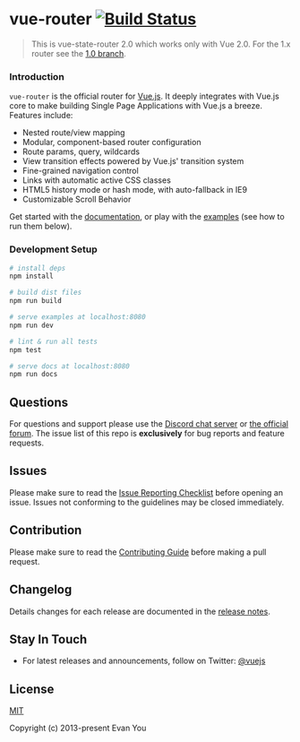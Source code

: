# vue-router [![Build Status](https://img.shields.io/circleci/project/masquevil/vue-state-router/dev.svg)](https://circleci.com/gh/masquevil/vue-state-router)

> This is vue-state-router 2.0 which works only with Vue 2.0. For the 1.x router see the [1.0 branch](https://github.com/vuejs/vue-router/tree/1.0).

### Introduction

`vue-router` is the official router for [Vue.js](http://vuejs.org). It deeply integrates with Vue.js core to make building Single Page Applications with Vue.js a breeze. Features include:

- Nested route/view mapping
- Modular, component-based router configuration
- Route params, query, wildcards
- View transition effects powered by Vue.js' transition system
- Fine-grained navigation control
- Links with automatic active CSS classes
- HTML5 history mode or hash mode, with auto-fallback in IE9
- Customizable Scroll Behavior

Get started with the [documentation](http://vuejs.github.io/vue-router), or play with the [examples](https://github.com/vuejs/vue-router/tree/dev/examples) (see how to run them below).

### Development Setup

``` bash
# install deps
npm install

# build dist files
npm run build

# serve examples at localhost:8080
npm run dev

# lint & run all tests
npm test

# serve docs at localhost:8080
npm run docs
```

## Questions

For questions and support please use the [Discord chat server](https://chat.vuejs.org) or [the official forum](http://forum.vuejs.org). The issue list of this repo is **exclusively** for bug reports and feature requests.

## Issues

Please make sure to read the [Issue Reporting Checklist](https://github.com/vuejs/vue/blob/dev/.github/CONTRIBUTING.md#issue-reporting-guidelines) before opening an issue. Issues not conforming to the guidelines may be closed immediately.

## Contribution

Please make sure to read the [Contributing Guide](https://github.com/vuejs/vue/blob/dev/.github/CONTRIBUTING.md) before making a pull request.

## Changelog

Details changes for each release are documented in the [release notes](https://github.com/vuejs/vue-router/releases).

## Stay In Touch

- For latest releases and announcements, follow on Twitter: [@vuejs](https://twitter.com/vuejs)

## License

[MIT](http://opensource.org/licenses/MIT)

Copyright (c) 2013-present Evan You


